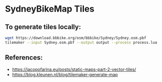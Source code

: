 # SydneyBikeMap Tiles

## To generate tiles locally:

```bash
wget https://download.bbbike.org/osm/bbbike/Sydney/Sydney.osm.pbf
tilemaker --input Sydney.osm.pbf --output output --process process.lua --config config.json
```

## References:

- https://jacopofarina.eu/posts/static-maps-part-2-vector-tiles/
- https://blog.kleunen.nl/blog/tilemaker-generate-map
